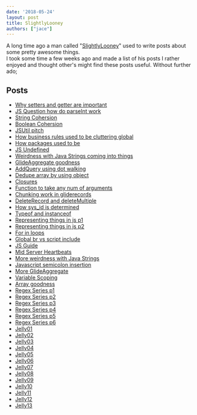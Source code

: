```yaml
---
date: '2018-05-24'
layout: post
title: SlightlyLooney
authors: ["jace"]
---
```


A long time ago a man called
"[SlightlyLooney](https://community.servicenow.com/community?id=community_user_profile&user=6d5e8ae5dbd41fc09c9ffb651f96191a)"
used to write posts about some pretty awesome things.\
I took some time a few weeks ago and made a list of his posts I rather
enjoyed and thought other's might find these posts useful. Without
further ado;

## Posts

-   [Why setters and getter are
    important](https://community.servicenow.com/community?id=community_blog&sys_id=ac5e2aaddbd0dbc01dcaf3231f961941)
-   [JS Question how do parseInt
    work](https://community.servicenow.com/community?id=community_blog&sys_id=a60e2e2ddbd0dbc01dcaf3231f961931)
-   [String
    Cohersion](https://community.servicenow.com/community?id=community_blog&sys_id=b14d2229dbd0dbc01dcaf3231f961917)
-   [Boolean
    Cohersion](https://community.servicenow.com/community?id=community_blog&sys_id=55bd6aa9dbd0dbc01dcaf3231f961900)
-   [JSUtil
    pitch](https://community.servicenow.com/community?id=community_blog&sys_id=e35c6aa1dbd0dbc01dcaf3231f961941)
-   [How business rules used to be cluttering
    global](https://community.servicenow.com/community?id=community_blog&sys_id=9e2e2a6ddbd0dbc01dcaf3231f96190b)
-   [How packages used to
    be](https://community.servicenow.com/community?id=community_blog&sys_id=067c62e1dbd0dbc01dcaf3231f9619e5)
-   [JS
    Undefined](https://community.servicenow.com/community?id=community_blog&sys_id=ee7ca2e1dbd0dbc01dcaf3231f9619be)
-   [Weirdness with Java Strings coming into
    things](https://community.servicenow.com/community?id=community_blog&sys_id=9adce665dbd0dbc01dcaf3231f9619f7)
-   [GlideAggregate
    goodness](https://community.servicenow.com/community?id=community_blog&sys_id=5d1deea5dbd0dbc01dcaf3231f961968)
-   [AddQuery using dot
    walking](https://community.servicenow.com/community?id=community_blog&sys_id=b5cc2265dbd0dbc01dcaf3231f9619c3)
-   [Dedupe array by using
    object](https://community.servicenow.com/community?id=community_blog&sys_id=7fcce265dbd0dbc01dcaf3231f9619ad)
-   [Closures](https://community.servicenow.com/community?id=community_blog&sys_id=8c0e2a2ddbd0dbc01dcaf3231f961941)
-   [Function to take any num of
    arguments](https://community.servicenow.com/community?id=community_blog&sys_id=a56ceaa1dbd0dbc01dcaf3231f9619fc)
-   [Chunking work in
    gliderecords](https://community.servicenow.com/community?id=community_blog&sys_id=ca2ea66ddbd0dbc01dcaf3231f9619c2)
-   [DeleteRecord and
    deleteMultiple](https://community.servicenow.com/community?id=community_blog&sys_id=adcd22e9dbd0dbc01dcaf3231f96194a)
-   [How sys\_id is
    determined](https://community.servicenow.com/community?id=community_blog&sys_id=05cc2265dbd0dbc01dcaf3231f961918)
-   [Typeof and
    instanceof](https://community.servicenow.com/community?id=community_blog&sys_id=aadc2a65dbd0dbc01dcaf3231f96196c)
-   [Representing things in js
    p1](https://community.servicenow.com/community?id=community_blog&sys_id=518d2669dbd0dbc01dcaf3231f9619b2)
-   [Representing things in js
    p2](https://community.servicenow.com/community?id=community_blog&sys_id=decc6265dbd0dbc01dcaf3231f9619eb)
-   [For in
    loops](https://community.servicenow.com/community?id=community_blog&sys_id=c1bd2aa9dbd0dbc01dcaf3231f9619fe)
-   [Global br vs script
    include](https://community.servicenow.com/community?id=community_blog&sys_id=b5bcea25dbd0dbc01dcaf3231f9619b2)
-   [JS
    Guide](https://developer.mozilla.org/en-US/docs/Web/JavaScript/Guide)
-   [Mid Server
    Heartbeats](https://community.servicenow.com/community?id=community_blog&sys_id=7e8de669dbd0dbc01dcaf3231f96195d)
-   [More weirdness with Java
    Strings](https://community.servicenow.com/community?id=community_blog&sys_id=1d1deea5dbd0dbc01dcaf3231f961967)
-   [Javascript semicolon
    insertion](https://community.servicenow.com/community?id=community_blog&sys_id=3f5c6aa1dbd0dbc01dcaf3231f961987)
-   [More
    GlideAggregate](https://community.servicenow.com/community?id=community_blog&sys_id=c1fca2a5dbd0dbc01dcaf3231f961961)
-   [Variable
    Scoping](https://community.servicenow.com/community?id=community_blog&sys_id=7bbd6ea9dbd0dbc01dcaf3231f9619cc)
-   [Array
    goodness](https://community.servicenow.com/community?id=community_blog&sys_id=e94deee5dbd0dbc01dcaf3231f9619be)
-   [Regex Series
    p1](https://community.servicenow.com/community?id=community_blog&sys_id=00ccae25dbd0dbc01dcaf3231f9619ff)
-   [Regex Series
    p2](https://community.servicenow.com/community?id=community_blog&sys_id=3a3deae5dbd0dbc01dcaf3231f9619e3)
-   [Regex Series
    p3](https://community.servicenow.com/community?id=community_blog&sys_id=0eac2625dbd0dbc01dcaf3231f9619a6)
-   [Regex Series
    p4](https://community.servicenow.com/community?id=community_blog&sys_id=917dee29dbd0dbc01dcaf3231f9619aa)
-   [Regex Series
    p5](https://community.servicenow.com/community?id=community_blog&sys_id=91bd6aa9dbd0dbc01dcaf3231f961981)
-   [Regex Series
    p6](https://community.servicenow.com/community?id=community_blog&sys_id=290daaa5dbd0dbc01dcaf3231f961981)
-   [Jelly01](https://community.servicenow.com/community?id=community_blog&sys_id=289ceae1dbd0dbc01dcaf3231f96192e)
-   [Jelly02](https://community.servicenow.com/community?id=community_blog&sys_id=517dee29dbd0dbc01dcaf3231f961926)
-   [Jelly03](https://community.servicenow.com/community?id=community_blog&sys_id=15bd2aa9dbd0dbc01dcaf3231f9619ff)
-   [Jelly04](https://community.servicenow.com/community?id=community_blog&sys_id=a83eea6ddbd0dbc01dcaf3231f9619da)
-   [Jelly05](https://community.servicenow.com/community?id=community_blog&sys_id=cafce2a5dbd0dbc01dcaf3231f9619c4)
-   [Jelly06](https://community.servicenow.com/community?id=community_blog&sys_id=3fcce265dbd0dbc01dcaf3231f9619ac)
-   [Jelly07](https://community.servicenow.com/community?id=community_blog&sys_id=6cecea65dbd0dbc01dcaf3231f961961)
-   [Jelly08](https://community.servicenow.com/community?id=community_blog&sys_id=168da669dbd0dbc01dcaf3231f96198a)
-   [Jelly09](https://community.servicenow.com/community?id=community_blog&sys_id=ae7ca2e1dbd0dbc01dcaf3231f9619bd)
-   [Jelly10](https://community.servicenow.com/community?id=community_blog&sys_id=049d6a69dbd0dbc01dcaf3231f96195d)
-   [Jelly11](https://community.servicenow.com/community?id=community_blog&sys_id=91ada2a9dbd0dbc01dcaf3231f961914)
-   [Jelly12](https://community.servicenow.com/community?id=community_blog&sys_id=b84ee2addbd0dbc01dcaf3231f961903)
-   [Jelly13](https://community.servicenow.com/community?id=community_blog&sys_id=613daae5dbd0dbc01dcaf3231f961947)
